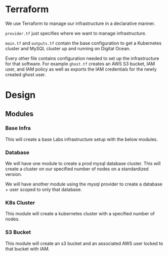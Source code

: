 # Terraform

We use Terraform to manage our infrastructure in a declarative manner.

`provider.tf` just specifies where we want to manage infrastructure.

`main.tf` and `outputs.tf` contain the base configuration to get a Kubernetes cluster and MySQL cluster up and running on Digital Ocean.

Every other file contains configuration needed to set up the infrastructure for that software. For example `ghost.tf` creates an AWS S3 bucket, IAM user, and IAM policy as well as exports the IAM credentials for the newly created ghost user.

# Design

## Modules

### Base Infra

This will create a base Labs infrastructure setup with the below modules.

### Database

We will have one module to create a prod mysql database cluster. This will create a cluster on our specified number of nodes on a standardized version.

We will have another module using the mysql provider to create a database + user scoped to only that database.

### K8s Cluster

This module will create a kubernetes cluster with a specified number of nodes.

### S3 Bucket

This module will create an s3 bucket and an associated AWS user locked to that bucket with IAM.
